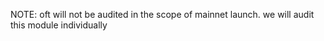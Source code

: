 NOTE: oft will not be audited in the scope of mainnet launch. we will audit this module individually
